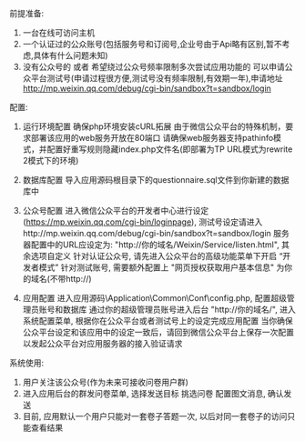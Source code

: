 前提准备:
1. 一台在线可访问主机
2. 一个认证过的公众账号(包括服务号和订阅号,企业号由于Api略有区别,暂不考虑,具体有什么问题未知)
3. 没有公众号的 或者 希望绕过公众号频率限制多次尝试应用功能的 可以申请公众平台测试号(申请过程很方便,测试号没有频率限制,有效期一年),申请地址 http://mp.weixin.qq.com/debug/cgi-bin/sandbox?t=sandbox/login



配置:
1. 运行环境配置
确保php环境安装cURL拓展
由于微信公众平台的特殊机制，要求部署该应用的web服务开放在80端口
请确保web服务器支持pathinfo模式，并配置好重写规则隐藏index.php文件名(即部署为TP URL模式为rewrite 2模式下的环境)

2. 数据库配置
导入应用源码根目录下的questionnaire.sql文件到你新建的数据库中

3. 公众号配置
进入微信公众平台的开发者中心进行设定(https://mp.weixin.qq.com/cgi-bin/loginpage), 测试号设定请进入http://mp.weixin.qq.com/debug/cgi-bin/sandbox?t=sandbox/login
服务器配置中的URL应设定为: "http://你的域名/Weixin/Service/listen.html",  其余选项自定义
针对认证公众号, 请先进入公众平台的高级功能菜单下开启 “开发者模式”
针对测试账号, 需要额外配置上 "网页授权获取用户基本信息" 为你的域名(不带http://)

4. 应用配置
进入应用源码\Application\Common\Conf\config.php, 配置超级管理员账号和数据库
通过你的超级管理员账号进入后台 "http://你的域名/", 进入系统配置菜单, 根据你在公众平台或者测试号上的设定完成应用配置
当你确保公众平台设定和该应用中的设定一致后，请回到微信公众平台上保存一次配置以发起公众平台对应用服务器的接入验证请求



系统使用:
1. 用户关注该公众号(作为未来可接收问卷用户群)
2. 进入应用后台的群发问卷菜单, 选择发送目标 挑选问卷 配置图文消息,  确认发送
3. 目前, 应用默认一个用户只能对一套卷子答题一次, 以后对同一套卷子的访问只能查看结果